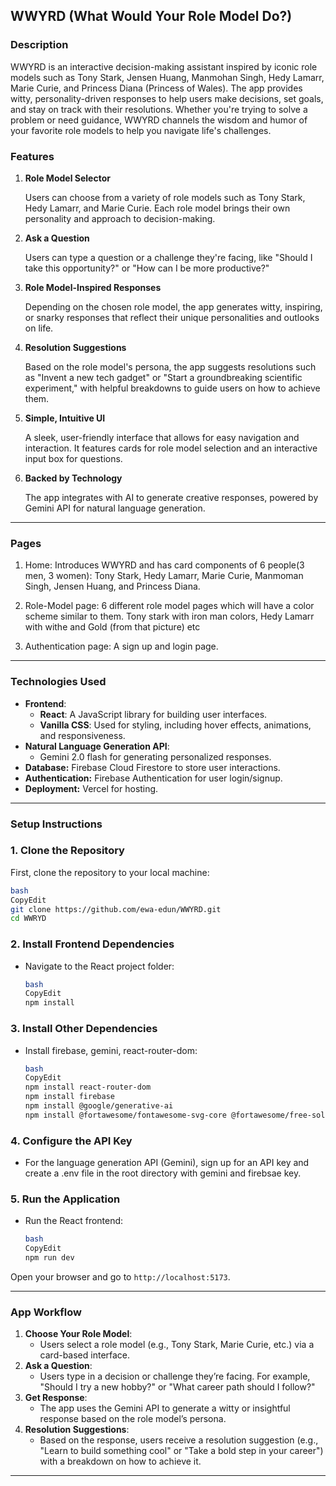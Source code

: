 ## **WWYRD (What Would Your Role Model Do?)**

### **Description**

WWYRD is an interactive decision-making assistant inspired by iconic role models such as Tony Stark, Jensen Huang, Manmohan Singh, Hedy Lamarr, Marie Curie, and Princess Diana (Princess of Wales). The app provides witty, personality-driven responses to help users make decisions, set goals, and stay on track with their resolutions. Whether you're trying to solve a problem or need guidance, WWYRD channels the wisdom and humor of your favorite role models to help you navigate life's challenges.

### **Features**

1. **Role Model Selector**
    
    Users can choose from a variety of role models such as Tony Stark, Hedy Lamarr, and Marie Curie. Each role model brings their own personality and approach to decision-making.
    
2. **Ask a Question**
    
    Users can type a question or a challenge they're facing, like "Should I take this opportunity?" or "How can I be more productive?"
    
3. **Role Model-Inspired Responses**
    
    Depending on the chosen role model, the app generates witty, inspiring, or snarky responses that reflect their unique personalities and outlooks on life.
    
4. **Resolution Suggestions**
    
    Based on the role model's persona, the app suggests resolutions such as "Invent a new tech gadget" or "Start a groundbreaking scientific experiment," with helpful breakdowns to guide users on how to achieve them.
    
5. **Simple, Intuitive UI**
    
    A sleek, user-friendly interface that allows for easy navigation and interaction. It features cards for role model selection and an interactive input box for questions.
    
6. **Backed by Technology**
    
    The app integrates with AI to generate creative responses, powered by Gemini API for natural language generation.
    
---

### Pages

1. Home: Introduces WWYRD and has card components of 6 people(3 men, 3 women): Tony Stark, Hedy Lamarr, Marie Curie, Manmoman Singh, Jensen Huang, and Princess Diana.

2. Role-Model page: 6 different role model pages which will have a color scheme similar to them. Tony stark with iron man colors, Hedy Lamarr with withe and Gold (from that picture) etc

3. Authentication page: A sign up and login page.
---

### **Technologies Used**

- **Frontend**:
    - **React**: A JavaScript library for building user interfaces.
    - **Vanilla CSS**: Used for styling, including hover effects, animations, and responsiveness.
- **Natural Language Generation API**:
    - Gemini 2.0 flash for generating personalized responses.           
- **Database:** Firebase Cloud Firestore to store user interactions.  
- **Authentication:** Firebase Authentication for user login/signup.  
- **Deployment:** Vercel for hosting. 
---

### **Setup Instructions**

### 1. **Clone the Repository**

First, clone the repository to your local machine:

```bash
bash
CopyEdit
git clone https://github.com/ewa-edun/WWYRD.git
cd WWRYD

```

### 2. **Install Frontend Dependencies**

- Navigate to the React project folder:
    
    ```bash
    bash
    CopyEdit
    npm install
    
    ```
    

### 3. **Install Other Dependencies**

- Install firebase, gemini, react-router-dom:
    
    ```bash
    bash
    CopyEdit
    npm install react-router-dom
    npm install firebase
    npm install @google/generative-ai
    npm install @fortawesome/fontawesome-svg-core @fortawesome/free-solid-svg-icons @fortawesome/free-regular-svg-icons @fortawesome/react-fontawesome
    
    ```
    
### 4. **Configure the API Key**

- For the language generation API (Gemini), sign up for an API key and create a .env file in the root directory with gemini and firebsae key.

### 5. **Run the Application**
   
- Run the React frontend:
    
    ```bash
    bash
    CopyEdit
    npm run dev
    
    ```

Open your browser and go to `http://localhost:5173`.

---

### **App Workflow**

1. **Choose Your Role Model**:
    - Users select a role model (e.g., Tony Stark, Marie Curie, etc.) via a card-based interface.
2. **Ask a Question**:
    - Users type in a decision or challenge they’re facing. For example, "Should I try a new hobby?" or "What career path should I follow?"
3. **Get Response**:
    - The app uses the Gemini API to generate a witty or insightful response based on the role model’s persona.
4. **Resolution Suggestions**:
    - Based on the response, users receive a resolution suggestion (e.g., "Learn to build something cool" or "Take a bold step in your career") with a breakdown on how to achieve it.

---

